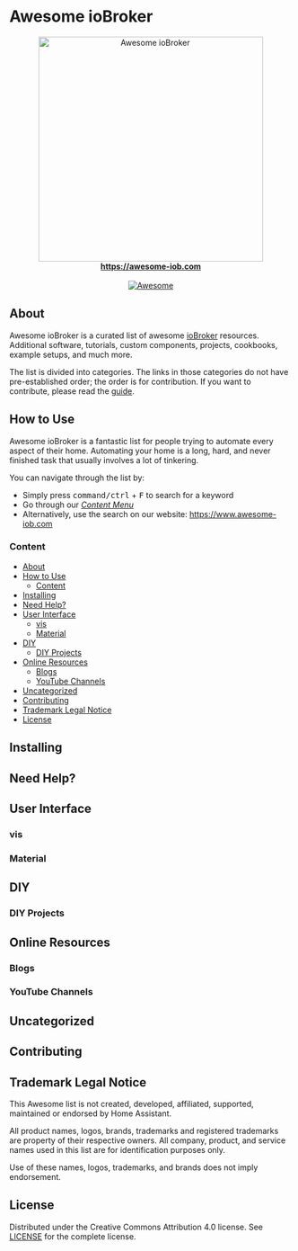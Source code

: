 # Awesome ioBroker

<div align="center">
  <img width="400" src="https://www.awesome-iob.com/images/awesome-iobroker.svg" alt="Awesome ioBroker">
  <br>
  <a href="https://awesome-iob.com"><strong>https://awesome-iob.com</strong></a>
  <br>
  <br>
  <a href="https://github.com/sindresorhus/awesome#readme" target="_blank">
    <img alt="Awesome" src="https://awesome.re/badge.svg">
  </a>
</div>

## About

Awesome ioBroker is a curated list of awesome
[ioBroker](https://iobroker.net) resources.
Additional software, tutorials, custom components, projects, cookbooks, example setups, and much more.

The list is divided into categories. The links in those categories do not have
pre-established order; the order is for contribution. If you want to contribute,
please read the [guide](CONTRIBUTING.md).

## How to Use

Awesome ioBroker is a fantastic list for people trying to automate every
aspect of their home. Automating your home is a long, hard, and never finished
task that usually involves a lot of tinkering.

You can navigate through the list by:

- Simply press <kbd>command/ctrl</kbd> + <kbd>F</kbd> to search for a keyword
- Go through our [_Content Menu_](#content)
- Alternatively, use the search on our website: <https://www.awesome-iob.com>

### Content
- [About](#about)
- [How to Use](#how-to-use)
    - [Content](#content)
- [Installing](#installing)
- [Need Help?](#need-help)
- [User Interface](#user-interface)
    - [vis](#screenshots-vis)
    - [Material](#screenshots-material)
- [DIY](#diy)
    - [DIY Projects](#diy-projects)
- [Online Resources](#online-resources)
    - [Blogs](#blogs)
    - [YouTube Channels](#youtube-channels)
- [Uncategorized](#uncategorized)
- [Contributing](#contributing)
- [Trademark Legal Notice](#trademark-legal-notice)
- [License](#license)

## Installing

## Need Help?

## User Interface

### vis

### Material

## DIY

### DIY Projects

## Online Resources

### Blogs

### YouTube Channels

## Uncategorized

## Contributing

## Trademark Legal Notice

This Awesome list is not created, developed, affiliated, supported, maintained
or endorsed by Home Assistant.

All product names, logos, brands, trademarks and registered trademarks are
property of their respective owners. All company, product, and service names
used in this list are for identification purposes only.

Use of these names, logos, trademarks, and brands does not imply endorsement.

## License

Distributed under the Creative Commons Attribution 4.0 license.
See [LICENSE](https://github.com/frenck/awesome-home-assistant/blob/master/LICENSE.md) for
the complete license.